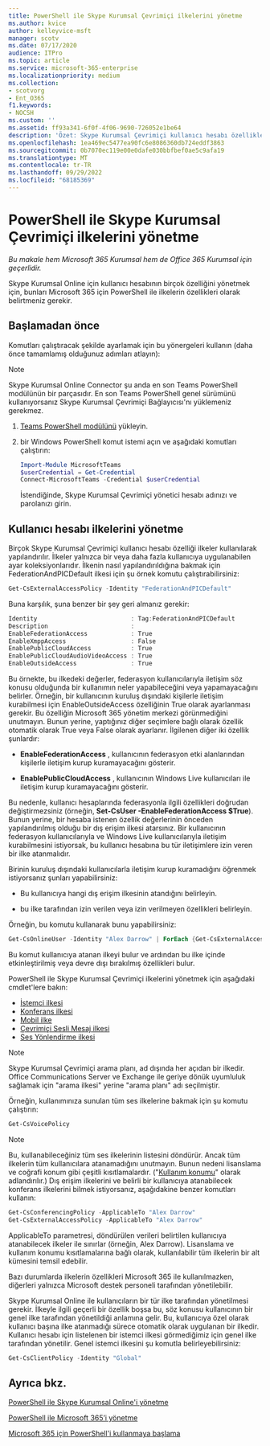 ```yaml
---
title: PowerShell ile Skype Kurumsal Çevrimiçi ilkelerini yönetme
ms.author: kvice
author: kelleyvice-msft
manager: scotv
ms.date: 07/17/2020
audience: ITPro
ms.topic: article
ms.service: microsoft-365-enterprise
ms.localizationpriority: medium
ms.collection:
- scotvorg
- Ent_O365
f1.keywords:
- NOCSH
ms.custom: ''
ms.assetid: ff93a341-6f0f-4f06-9690-726052e1be64
description: 'Özet: Skype Kurumsal Çevrimiçi kullanıcı hesabı özelliklerinizi ilkelerle yönetmek için PowerShell kullanın.'
ms.openlocfilehash: 1ea469ec5477ea90fc6e8086360db724eddf3863
ms.sourcegitcommit: 0b7070ec119e00e0dafe030bbfbef0ae5c9afa19
ms.translationtype: MT
ms.contentlocale: tr-TR
ms.lasthandoff: 09/29/2022
ms.locfileid: "68185369"
---
```

# <a name="manage-skype-for-business-online-policies-with-powershell"></a>PowerShell ile Skype Kurumsal Çevrimiçi ilkelerini yönetme

*Bu makale hem Microsoft 365 Kurumsal hem de Office 365 Kurumsal için geçerlidir.*

Skype Kurumsal Online için kullanıcı hesabının birçok özelliğini yönetmek için, bunları Microsoft 365 için PowerShell ile ilkelerin özellikleri olarak belirtmeniz gerekir.
  
## <a name="before-you-begin"></a>Başlamadan önce

Komutları çalıştıracak şekilde ayarlamak için bu yönergeleri kullanın (daha önce tamamlamış olduğunuz adımları atlayın):

  > [!Note]
  > Skype Kurumsal Online Connector şu anda en son Teams PowerShell modülünün bir parçasıdır. En son Teams PowerShell genel sürümünü kullanıyorsanız Skype Kurumsal Çevrimiçi Bağlayıcısı'nı yüklemeniz gerekmez.

1. [Teams PowerShell modülünü](/microsoftteams/teams-powershell-install) yükleyin.
    
2. bir Windows PowerShell komut istemi açın ve aşağıdaki komutları çalıştırın: 

   ```powershell
   Import-Module MicrosoftTeams
   $userCredential = Get-Credential
   Connect-MicrosoftTeams -Credential $userCredential
   ```

   İstendiğinde, Skype Kurumsal Çevrimiçi yönetici hesabı adınızı ve parolanızı girin.
    
## <a name="manage-user-account-policies"></a>Kullanıcı hesabı ilkelerini yönetme

Birçok Skype Kurumsal Çevrimiçi kullanıcı hesabı özelliği ilkeler kullanılarak yapılandırılır. İlkeler yalnızca bir veya daha fazla kullanıcıya uygulanabilen ayar koleksiyonlarıdır. İlkenin nasıl yapılandırıldığına bakmak için FederationAndPICDefault ilkesi için şu örnek komutu çalıştırabilirsiniz:
  
```powershell
Get-CsExternalAccessPolicy -Identity "FederationAndPICDefault"
```

Buna karşılık, şuna benzer bir şey geri almanız gerekir:
  
```powershell
Identity                          : Tag:FederationAndPICDefault
Description                       :
EnableFederationAccess            : True
EnableXmppAccess                  : False
EnablePublicCloudAccess           : True
EnablePublicCloudAudioVideoAccess : True
EnableOutsideAccess               : True
```

Bu örnekte, bu ilkedeki değerler, federasyon kullanıcılarıyla iletişim söz konusu olduğunda bir kullanımın neler yapabileceğini veya yapamayacağını belirler. Örneğin, bir kullanıcının kuruluş dışındaki kişilerle iletişim kurabilmesi için EnableOutsideAccess özelliğinin True olarak ayarlanması gerekir. Bu özelliğin Microsoft 365 yönetim merkezi görünmediğini unutmayın. Bunun yerine, yaptığınız diğer seçimlere bağlı olarak özellik otomatik olarak True veya False olarak ayarlanır. İlgilenen diğer iki özellik şunlardır:
  
- **EnableFederationAccess** , kullanıcının federasyon etki alanlarından kişilerle iletişim kurup kuramayacağını gösterir.
    
- **EnablePublicCloudAccess** , kullanıcının Windows Live kullanıcıları ile iletişim kurup kuramayacağını gösterir.
    
Bu nedenle, kullanıcı hesaplarında federasyonla ilgili özellikleri doğrudan değiştirmezsiniz (örneğin, **Set-CsUser -EnableFederationAccess $True**). Bunun yerine, bir hesaba istenen özellik değerlerinin önceden yapılandırılmış olduğu bir dış erişim ilkesi atarsınız. Bir kullanıcının federasyon kullanıcılarıyla ve Windows Live kullanıcılarıyla iletişim kurabilmesini istiyorsak, bu kullanıcı hesabına bu tür iletişimlere izin veren bir ilke atanmalıdır.
  
Birinin kuruluş dışındaki kullanıcılarla iletişim kurup kuramadığını öğrenmek istiyorsanız şunları yapabilirsiniz:
  
- Bu kullanıcıya hangi dış erişim ilkesinin atandığını belirleyin.
    
- bu ilke tarafından izin verilen veya izin verilmeyen özellikleri belirleyin.
    
Örneğin, bu komutu kullanarak bunu yapabilirsiniz:
  
```powershell
Get-CsOnlineUser -Identity "Alex Darrow" | ForEach {Get-CsExternalAccessPolicy -Identity $_.ExternalAccessPolicy}
```

Bu komut kullanıcıya atanan ilkeyi bulur ve ardından bu ilke içinde etkinleştirilmiş veya devre dışı bırakılmış özellikleri bulur.
  
PowerShell ile Skype Kurumsal Çevrimiçi ilkelerini yönetmek için aşağıdaki cmdlet'lere bakın:

- [İstemci ilkesi](/previous-versions//mt228132(v=technet.10)#client-policy-cmdlets)
- [Konferans ilkesi](/previous-versions//mt228132(v=technet.10)#conferencing-policy-cmdlets)
- [Mobil ilke](/previous-versions//mt228132(v=technet.10)#mobile-policy-cmdlets)
- [Çevrimiçi Sesli Mesaj ilkesi](/previous-versions//mt228132(v=technet.10)#online-voicemail-policy-cmdlets)
- [Ses Yönlendirme ilkesi](/previous-versions//mt228132(v=technet.10)#voice-routing-policy-cmdlets)


> [!NOTE]
> Skype Kurumsal Çevrimiçi arama planı, ad dışında her açıdan bir ilkedir. Office Communications Server ve Exchange ile geriye dönük uyumluluk sağlamak için "arama ilkesi" yerine "arama planı" adı seçilmiştir. 
  
Örneğin, kullanımınıza sunulan tüm ses ilkelerine bakmak için şu komutu çalıştırın:
  
```powershell
Get-CsVoicePolicy
```

> [!NOTE]
> Bu, kullanabileceğiniz tüm ses ilkelerinin listesini döndürür. Ancak tüm ilkelerin tüm kullanıcılara atanamadığını unutmayın. Bunun nedeni lisanslama ve coğrafi konum gibi çeşitli kısıtlamalardır. ("[Kullanım konumu](/previous-versions/azure/dn194136(v=azure.100))" olarak adlandırılır.) Dış erişim ilkelerini ve belirli bir kullanıcıya atanabilecek konferans ilkelerini bilmek istiyorsanız, aşağıdakine benzer komutları kullanın: 

```powershell
Get-CsConferencingPolicy -ApplicableTo "Alex Darrow"
Get-CsExternalAccessPolicy -ApplicableTo "Alex Darrow"
```

ApplicableTo parametresi, döndürülen verileri belirtilen kullanıcıya atanabilecek ilkeler ile sınırlar (örneğin, Alex Darrow). Lisanslama ve kullanım konumu kısıtlamalarına bağlı olarak, kullanılabilir tüm ilkelerin bir alt kümesini temsil edebilir. 
  
Bazı durumlarda ilkelerin özellikleri Microsoft 365 ile kullanılmazken, diğerleri yalnızca Microsoft destek personeli tarafından yönetilebilir. 
  
Skype Kurumsal Online ile kullanıcıların bir tür ilke tarafından yönetilmesi gerekir. İlkeyle ilgili geçerli bir özellik boşsa bu, söz konusu kullanıcının bir genel ilke tarafından yönetildiği anlamına gelir. Bu, kullanıcıya özel olarak kullanıcı başına ilke atanmadığı sürece otomatik olarak uygulanan bir ilkedir. Kullanıcı hesabı için listelenen bir istemci ilkesi görmediğimiz için genel ilke tarafından yönetilir. Genel istemci ilkesini şu komutla belirleyebilirsiniz:
  
```powershell
Get-CsClientPolicy -Identity "Global"
```

## <a name="see-also"></a>Ayrıca bkz.

[PowerShell ile Skype Kurumsal Online'i yönetme](manage-skype-for-business-online-with-microsoft-365-powershell.md)
  
[PowerShell ile Microsoft 365’i yönetme](manage-microsoft-365-with-microsoft-365-powershell.md)
  
[Microsoft 365 için PowerShell'i kullanmaya başlama](getting-started-with-microsoft-365-powershell.md)